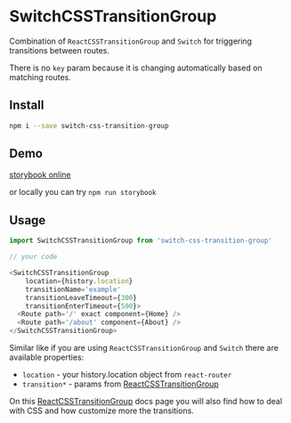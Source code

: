 # SwitchCSSTransitionGroup

Combination of `ReactCSSTransitionGroup` and `Switch` for triggering transitions between routes.

There is no `key` param because it is changing automatically based on matching routes.

## Install

```bash
npm i --save switch-css-transition-group
```

## Demo

[storybook online](https://melounek.github.io/switch-css-transition-group)

or locally you can try `npm run storybook`

## Usage

```js
import SwitchCSSTransitionGroup from 'switch-css-transition-group'

// your code

<SwitchCSSTransitionGroup
    location={history.location}
    transitionName='example'
    transitionLeaveTimeout={300}
    transitionEnterTimeout={500}>
  <Route path='/' exact component={Home} />
  <Route path='/about' component={About} />
</SwitchCSSTransitionGroup>
```

Similar like if you are using `ReactCSSTransitionGroup` and `Switch` there are available properties:
 - `location` - your history.location object from `react-router`
 - `transition*` - params from [ReactCSSTransitionGroup](https://facebook.github.io/react/docs/animation.html)

On this [ReactCSSTransitionGroup](https://facebook.github.io/react/docs/animation.html) docs page
you will also find how to deal with CSS and how customize more the transitions.
